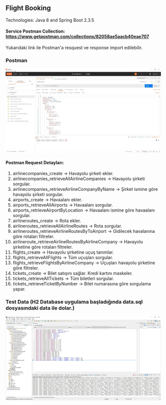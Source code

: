 ## Flight Booking

Technologies: Java 8 and Spring Boot 2.3.5

#### Service Postman Collection: https://www.getpostman.com/collections/82058ae5aacb40eae707

Yukarıdaki link ile Postman'a resquest ve response import edilebilir.

### Postman
![image](https://github.com/yunussezgin/flight-booking/blob/master/src/main/resources/postman_collections.JPG?raw=true)

#### Postman Request Detayları:
1. airlinecompanies_create -> Havayolu şirketi ekler.
2. airlinecompanies_retrieveAllAirlineCompanies -> Havayolu şirketi sorgular.
3. airlinecompanies_retrieveAirlineCompanyByName -> Şirket ismine göre havayolu şirketi sorgular.
4. airports_create -> Havaalanı ekler.
5. airports_retrieveAllAirports -> Havaalanı sorgular.
6. airports_retrieveAirportByLocation -> Havaalanı ismine göre havaalanı sorgular.
7. airlineroutes_create -> Rota ekler.
8. airlineroutes_retrieveAllAirlineRoutes -> Rota sorgular.
9. airlineroutes_retrieveAirlineRoutesByToAirport -> Gidilecek havalanına göre rotaları filtreler.
10. airlineroute_retrieveAirlineRoutesByAirlineCompany -> Havayolu şirketine göre rotaları filtreler.
11. flights_create -> Havayolu şirketine uçuş tanımlar.
12. flights_retrieveAllFlights -> Tüm uçuşları sorgular.
13. flights_retrieveFlightsByAirlineCompany -> Uçuşları havayolu şirketine göre filtreler.
14. tickets_create -> Bilet satışını sağlar. Kredi kartını maskeler.
15. tickets_retrieveAllTickets -> Tüm biletleri sorgular.
16. tickets_retrieveTicketByNumber -> Bilet numarasına göre sorgulama yapar.

### Test Data (H2 Database uygulama başladığında data.sql dosyasındaki data ile dolar.)
![image](https://github.com/yunussezgin/flight-booking/blob/master/src/main/resources/flight_booking_data.JPG?raw=true)
